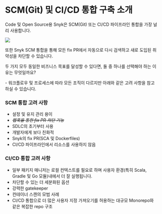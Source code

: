 # SCM(Git) 및 CI/CD 통합 구축 소개

Code 및 Open Source용 Snyk은 SCM(Git) 또는 CI/CD 파이프라인 통합을 가장 널리 사용합니다.

![](../.gitbook/assets/scm-ci-cid.png)

또한 Snyk SCM 통합을 통해 모든 fix PR에서 자동으로 다시 검색하고 새로 도입된 취약성을 차단할 수 있습니다.

두 가지 모두 동일한 비즈니스 목표를 달성할 수 있다면, 둘 중 하나를 선택해야 하는 이유는 무엇일까요?

\- 워크플로우 및 프로세스에 따라 모든 조직이 다르지만 아래와 같은 고려 사항을 참고하실 수 있습니다.

### SCM 통합 고려 사항

* 설정 및 유지 관리 용이
* ~~_웹훅을 통한 fix PR 차단 기능_~~
* SDLC의 초기부터 사용
* 개발자에게 보다 친화적
* Snyk의 fix PR(SCA 및 Dockerfiles)
* CI/CD 파이프라인에서 리소스를 사용하지 않음

### CI/CD 통합 고려 사항

* 일부 패키지 매니저는 로컬 컨텍스트를 필요로 하며 사용자 환경(특히 Scala, Gradle 및 Go 모듈)내에서 더 잘 실행됩니다.
* 차단할 수 있는 더 세분화된 옵션
* 강력한 gatekeeper
* 컨테이너 스캔의 모범 사례
* CI/CD 통합으로 더 많은 사용자 지정 가져오기를 허용하는 대규모 Monorepo와 같은 복잡한 repo 구조
